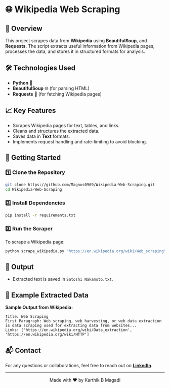 # 🌐 Wikipedia Web Scraping

## 📌 Overview
This project scrapes data from **Wikipedia** using **BeautifulSoup**, and **Requests**. The script extracts useful information from Wikipedia pages, processes the data, and stores it in structured formats for analysis.

## 🛠 Technologies Used
- **Python** 🐍
- **BeautifulSoup** 🌐 (for parsing HTML)
- **Requests** 📡 (for fetching Wikipedia pages)

## 📈 Key Features
- Scrapes Wikipedia pages for text, tables, and links.
- Cleans and structures the extracted data.
- Saves data in **Text** formats.
- Implements request handling and rate-limiting to avoid blocking.

## 🚀 Getting Started
### 1️⃣ Clone the Repository
```bash
git clone https://github.com/Magnus0969/Wikipedia-Web-Scraping.git
cd Wikipedia-Web-Scraping
```

### 2️⃣ Install Dependencies
```bash
pip install -r requirements.txt
```

### 3️⃣ Run the Scraper
To scrape a Wikipedia page:
```bash
python scrape_wikipedia.py "https://en.wikipedia.org/wiki/Web_scraping"
```

## 📂 Output
- Extracted text is saved in `Satoshi Nakamoto.txt`.

## 📝 Example Extracted Data
**Sample Output from Wikipedia:**
```
Title: Web Scraping
First Paragraph: Web scraping, web harvesting, or web data extraction is data scraping used for extracting data from websites...
Links: ['https://en.wikipedia.org/wiki/Data_extraction', 'https://en.wikipedia.org/wiki/HTTP']
```

## 📬 Contact
For any questions or collaborations, feel free to reach out on **[LinkedIn](https://www.linkedin.com/in/kmagadi/)**.

---
<p align="center">Made with ❤️ by Karthik B Magadi</p>
